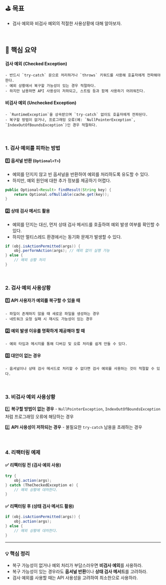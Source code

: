 ## ⛳️ 목표

- 검사 예외와 비검사 예외의 적절한 사용상황에 대해 알아보자.

<br>

## 📄 핵심 요약


#### **검사 예외 (Checked Exception)**
    - 반드시 `try-catch` 문으로 처리하거나 `throws` 키워드를 사용해 호출자에게 전파해야 한다.
    - 예외 상황에서 복구할 가능성이 있는 경우 적절하다.
    - 하지만 남용하면 API 사용성이 저하되고, 스트림 등과 함께 사용하기 어려워진다.

#### **비검사 예외 (Unchecked Exception)**
    - `RuntimeException`을 상속받으며 `try-catch` 없이도 호출자에게 전파된다.
    - 복구할 방법이 없거나, 프로그래밍 오류(예: `NullPointerException`, `IndexOutOfBoundsException`)인 경우 적절하다.

<br>

### 1. **검사 예외를 피하는 방법**

#### 1️⃣ 옵셔널 반환 (`Optional<T>`)
- 예외를 던지지 않고 빈 옵셔널을 반환하여 예외를 처리하도록 유도할 수 있다.
- 하지만, 예외 원인에 대한 추가 정보를 제공하기 어렵다.

```java
public Optional<Result> findResult(String key) {
    return Optional.ofNullable(cache.get(key));
}
```

#### 2️⃣ 상태 검사 메서드 활용
- 예외를 던지는 대신, 먼저 상태 검사 메서드를 호출하여 예외 발생 여부를 확인할 수 있다.
- 하지만 멀티스레드 환경에서는 동기화 문제가 발생할 수 있다.

```java
if (obj.isActionPermitted(args)) {
    obj.performAction(args); // 예외 없이 실행 가능
} else {
    // 예외 상황 처리
}
```

<br>

### 2. **검사 예외 사용상황**

#### 1️⃣ API 사용자가 예외를 복구할 수 있을 때
    - 파일이 존재하지 않을 때 새로운 파일을 생성하는 경우
    - 네트워크 요청 실패 시 재시도 가능성이 있는 경우

#### 2️⃣ 예외 발생 이유를 명확하게 제공해야 할 때
    - 예외 타입과 메시지를 통해 디버깅 및 오류 처리를 쉽게 만들 수 있다.

#### 3️⃣ 대안이 없는 경우
    - 옵셔널이나 상태 검사 메서드로 처리할 수 없다면 검사 예외를 사용하는 것이 적절할 수 있다.

<br>

### 3. **비검사 예외 사용상황**

1️⃣ **복구할 방법이 없는 경우**
    - `NullPointerException`, `IndexOutOfBoundsException`처럼 프로그래밍 오류에 해당하는 경우

2️⃣ **API 사용성이 저하되는 경우**
    - 불필요한 `try-catch` 남용을 초래하는 경우

<br>

### 4. **리팩터링 예제**

#### ✅ 리팩터링 전 (검사 예외 사용)
```java
try {
    obj.action(args);
} catch (TheCheckedException e) {
    // 예외 상황에 대처한다.
}
```

#### ✅ 리팩터링 후 (상태 검사 메서드 활용)
```java
if (obj.isActionPermitted(args)) {
    obj.action(args);
} else {
    // 예외 상황에 대처한다.
}
```

---

### 💡 **핵심 정리**

- 복구 가능성이 없거나 예외 처리가 부담스러우면 **비검사 예외**를 사용하라.
- 복구 가능성이 있는 경우라도 **옵셔널 반환**이나 **상태 검사 메서드**를 고려하라.
- 검사 예외를 사용할 때는 API 사용성을 고려하여 최소한으로 사용하라.
